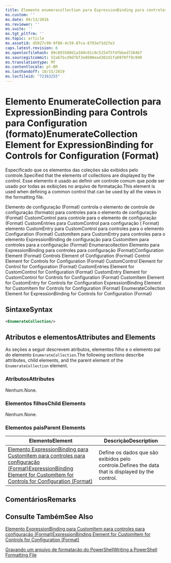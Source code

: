 ```yaml
---
title: Elemento enumeracollection para ExpressionBinding para controles para configuração (Format) | Microsoft Docs
ms.custom: ''
ms.date: 09/13/2016
ms.reviewer: ''
ms.suite: ''
ms.tgt_pltfrm: ''
ms.topic: article
ms.assetid: d5027c99-9f88-4c59-87ce-8793ef1d2fe3
caps.latest.revision: 6
ms.openlocfilehash: 09c893500d1a340c01c0c5254f5f4fbbed7264bf
ms.sourcegitcommit: 52a67bcd9d7bf3e8600ea4302d1fa8970ff9c998
ms.translationtype: MT
ms.contentlocale: pt-BR
ms.lasthandoff: 10/15/2019
ms.locfileid: "72363255"
---
```

# <a name="enumeratecollection-element-for-expressionbinding-for-controls-for-configuration-format"></a><span data-ttu-id="c2b50-102">Elemento EnumerateCollection para ExpressionBinding para Controls para Configuration (formato)</span><span class="sxs-lookup"><span data-stu-id="c2b50-102">EnumerateCollection Element for ExpressionBinding for Controls for Configuration (Format)</span></span>

<span data-ttu-id="c2b50-103">Especificado que os elementos das coleções são exibidos pelo controle.</span><span class="sxs-lookup"><span data-stu-id="c2b50-103">Specified that the elements of collections are displayed by the control.</span></span> <span data-ttu-id="c2b50-104">Esse elemento é usado ao definir um controle comum que pode ser usado por todas as exibições no arquivo de formatação.</span><span class="sxs-lookup"><span data-stu-id="c2b50-104">This element is used when defining a common control that can be used by all the views in the formatting file.</span></span>

<span data-ttu-id="c2b50-105">Elemento de configuração (Format) controla o elemento de controle de configuração (formato) para controles para o elemento de configuração (Format) CustomControl para controle para o elemento de configuração (Format) CustomEntries para CustomControl para configuração ( Format) elemento CustomEntry para CustomControl para controles para o elemento Configuration (Format) CustomItem para CustomEntry para controles para o elemento ExpressionBinding de configuração para CustomItem para controles para a configuração (Format) Enumeracollection Elemento para ExpressionBinding para controles para configuração (Format)</span><span class="sxs-lookup"><span data-stu-id="c2b50-105">Configuration Element (Format) Controls Element of Configuration (Format) Control Element for Controls for Configuration (Format) CustomControl Element for Control for Configuration (Format) CustomEntries Element for CustomControl for Configuration (Format) CustomEntry Element for CustomControl for Controls for Configuration (Format) CustomItem Element for CustomEntry for Controls for Configuration ExpressionBinding Element for CustomItem for Controls for Configuration (Format) EnumerateCollection Element for ExpressionBinding for Controls for Configuration (Format)</span></span>

## <a name="syntax"></a><span data-ttu-id="c2b50-106">Sintaxe</span><span class="sxs-lookup"><span data-stu-id="c2b50-106">Syntax</span></span>

```xml
<EnumerateCollection/>
```

## <a name="attributes-and-elements"></a><span data-ttu-id="c2b50-107">Atributos e elementos</span><span class="sxs-lookup"><span data-stu-id="c2b50-107">Attributes and Elements</span></span>

<span data-ttu-id="c2b50-108">As seções a seguir descrevem atributos, elementos filho e o elemento pai do elemento `EnumerateCollection`.</span><span class="sxs-lookup"><span data-stu-id="c2b50-108">The following sections describe attributes, child elements, and the parent element of the `EnumerateCollection` element.</span></span>

### <a name="attributes"></a><span data-ttu-id="c2b50-109">Atributos</span><span class="sxs-lookup"><span data-stu-id="c2b50-109">Attributes</span></span>

<span data-ttu-id="c2b50-110">Nenhum.</span><span class="sxs-lookup"><span data-stu-id="c2b50-110">None.</span></span>

### <a name="child-elements"></a><span data-ttu-id="c2b50-111">Elementos filhos</span><span class="sxs-lookup"><span data-stu-id="c2b50-111">Child Elements</span></span>

<span data-ttu-id="c2b50-112">Nenhum.</span><span class="sxs-lookup"><span data-stu-id="c2b50-112">None.</span></span>

### <a name="parent-elements"></a><span data-ttu-id="c2b50-113">Elementos pais</span><span class="sxs-lookup"><span data-stu-id="c2b50-113">Parent Elements</span></span>

|<span data-ttu-id="c2b50-114">Elemento</span><span class="sxs-lookup"><span data-stu-id="c2b50-114">Element</span></span>|<span data-ttu-id="c2b50-115">Descrição</span><span class="sxs-lookup"><span data-stu-id="c2b50-115">Description</span></span>|
|-------------|-----------------|
|[<span data-ttu-id="c2b50-116">Elemento ExpressionBinding para CustomItem para controles para configuração (Format)</span><span class="sxs-lookup"><span data-stu-id="c2b50-116">ExpressionBinding Element for CustomItem for Controls for Configuration (Format)</span></span>](./expressionbinding-element-for-customitem-for-controls-for-configuration-format.md)|<span data-ttu-id="c2b50-117">Define os dados que são exibidos pelo controle.</span><span class="sxs-lookup"><span data-stu-id="c2b50-117">Defines the data that is displayed by the control.</span></span>|

## <a name="remarks"></a><span data-ttu-id="c2b50-118">Comentários</span><span class="sxs-lookup"><span data-stu-id="c2b50-118">Remarks</span></span>

## <a name="see-also"></a><span data-ttu-id="c2b50-119">Consulte Também</span><span class="sxs-lookup"><span data-stu-id="c2b50-119">See Also</span></span>

[<span data-ttu-id="c2b50-120">Elemento ExpressionBinding para CustomItem para controles para configuração (Format)</span><span class="sxs-lookup"><span data-stu-id="c2b50-120">ExpressionBinding Element for CustomItem for Controls for Configuration (Format)</span></span>](./expressionbinding-element-for-customitem-for-controls-for-configuration-format.md)

[<span data-ttu-id="c2b50-121">Gravando um arquivo de formatação do PowerShell</span><span class="sxs-lookup"><span data-stu-id="c2b50-121">Writing a PowerShell Formatting File</span></span>](./writing-a-powershell-formatting-file.md)
